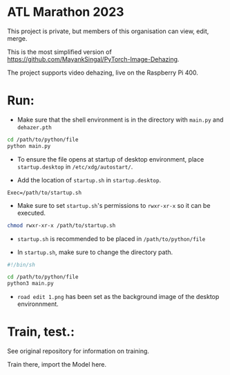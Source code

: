 # ATL Marathon 2023
This project is private, but members of this organisation can view, edit, merge.

This is the most simplified version of https://github.com/MayankSingal/PyTorch-Image-Dehazing.

The project supports video dehazing, live on the Raspberry Pi 400.

# Run:
* Make sure that the shell environment is in the directory with `main.py` and `dehazer.pth`
```sh
cd /path/to/python/file
python main.py
```

* To ensure the file opens at startup of desktop environment, place `startup.desktop` in `/etc/xdg/autostart/`.

* Add the location of `startup.sh` in `startup.desktop`.
```.desktop
Exec=/path/to/startup.sh
```

* Make sure to set `startup.sh`'s permissions to `rwxr-xr-x` so it can be executed. 
```sh
chmod rwxr-xr-x /path/to/startup.sh
```

* `startup.sh` is recommended to be placed in `/path/to/python/file`

* In `startup.sh`, make sure to change the directory path.
```sh
#!/bin/sh

cd /path/to/python/file
python3 main.py
```

* `road edit 1.png` has been set as the background image of the desktop environnment.


# Train, test.:
See original repository for information on training.

Train there, import the Model here.
